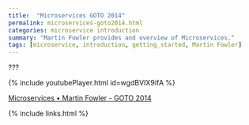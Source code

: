 ```yaml
---
title:  "Microservices GOTO 2014"
permalink: microservices-goto2014.html
categories: microservice introduction
summary: "Martin Fowler provides and overview of Microservices."
tags: [microservice, introduction, getting_started, Martin Fowler]
---
```


???

{% include youtubePlayer.html id=wgdBVIX9ifA %}

[Microservices • Martin Fowler - GOTO 2014](https://youtu.be/wgdBVIX9ifA)

{% include links.html %}
